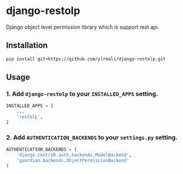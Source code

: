 # django-restolp
Django object level permission library which is support rest api.

## Installation
```bash
pip install git+https://github.com/ylrmali/django-restolp.git
```

## Usage
### 1. Add `django-restolp` to your `INSTALLED_APPS` setting.
```python
INSTALLED_APPS = [
    ...
    'restolp',
]
```

### 2. Add `AUTHENTICATION_BACKENDS` to your `settings.py` setting.
```python
AUTHENTICATION_BACKENDS = (
    'django.contrib.auth.backends.ModelBackend', 
    'guardian.backends.ObjectPermissionBackend'
)
```

